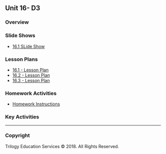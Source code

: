 ## Unit 16- D3

### Overview

### Slide Shows

* [16.1 SLide Show](1/Slide-Shows/D3Ninjas.pptx)

### Lesson Plans

* [16.1 - Lesson Plan](1/LessonPlan.md)
* [16.2 - Lesson Plan](2/LessonPlan.md)
* [16.3 - Lesson Plan](3/LessonPlan.md)

### Homework Activities

* [Homework Instructions](../../02-Homework/16-D3/Instructions/README.md)

### Key Activities

- - -

### Copyright

Trilogy Education Services © 2018. All Rights Reserved.
